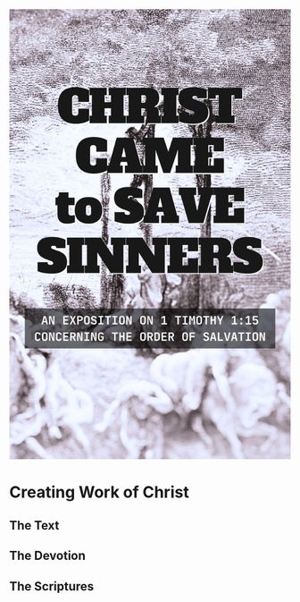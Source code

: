 <img class="intro-right" src="book-ccss-3.jpg">

# Creating Work of Christ

## The Text

## The Devotion

## The Scriptures
